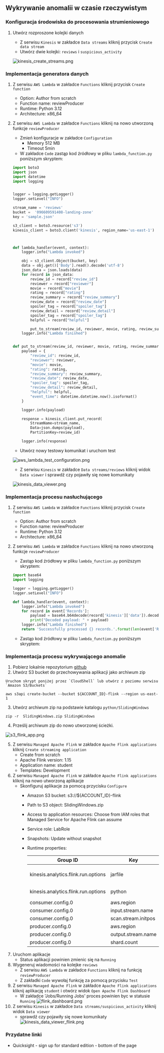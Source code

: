 ## Wykrywanie anomalii w czasie rzeczywistym

### Konfiguracja środowiska do procesowania strumieniowego

1. Utwórz rozproszone kolejki danych

   * Z serwisu `Kinesis` w zakładce `Data streams` kliknij przycisk `Create data stream`
   * Utwórz dwie kolejki: `reviews` i `suspicious_activity`
   
   ![kinesis_create_streams.png](../zrzuty/kinesis_create_streams.png)

### Implementacja generatora danych

1. Z serwisu `AWS Lambda` w zakładce `Functions` kliknij przycisk `Create function`
   * Option: Author from scratch
   * Function name: reviewProducer
   * Runtime: Python 3.12
   * Architecture: x86_64
2. Z serwisu `AWS Lambda` w zakładce `Functions` kliknij na nowo utworzoną funkcje `reviewProducer`
   * Zmień konfiguracje w zakładce `Configuration`
     * Memory 512 MB
     * Timeout 5min
   * W zakładce `Code` zastąp kod źródłowy w pliku `lambda_function.py` poniższym skryptem:

    ```python
    import boto3
    import json
    import datetime
    import logging
    
    
    logger = logging.getLogger()
    logger.setLevel("INFO")
    
    stream_name = 'reviews'
    bucket =  '096609591408-landing-zone'
    key = 'sample.json'
    
    s3_client = boto3.resource('s3')
    kinesis_client = boto3.client('kinesis', region_name='us-east-1')
    
    
    
    def lambda_handler(event, context):
        logger.info("Lambda invoked")
    
        obj = s3_client.Object(bucket, key)
        data = obj.get()['Body'].read().decode('utf-8')
        json_data = json.loads(data)
        for record in json_data:
            review_id = record["review_id"]
            reviewer = record["reviewer"]
            movie = record["movie"]
            rating = record["rating"]
            review_summary = record["review_summary"]
            review_date = record["review_date"]
            spoiler_tag = record["spoiler_tag"]
            review_detail = record["review_detail"]
            spoiler_tag = record["spoiler_tag"]
            helpful = record["helpful"]
    
            put_to_stream(review_id, reviewer, movie, rating, review_summary, review_date, spoiler_tag, review_detail, helpful)
        logger.info("Lambda finished")
    
    
    def put_to_stream(review_id, reviewer, movie, rating, review_summary, review_date, spoiler_tag, review_detail, helpful):
        payload = {
            "review_id": review_id,
            "reviewer": reviewer,
            "movie": movie,
            "rating": rating,
            "review_summary": review_summary,
            "review_date": review_date,
            "spoiler_tag": spoiler_tag,
            "review_detail": review_detail,
            "helpful": helpful,
            "event_time": datetime.datetime.now().isoformat()
        }
    
        logger.info(payload)
    
        response = kinesis_client.put_record(
            StreamName=stream_name,
            Data=json.dumps(payload),
            PartitionKey=review_id)
    
        logger.info(response)
    ```
   * Utwórz nowy testowy komunikat i uruchom test
   
   ![aws_lambda_test_configuration.png](../zrzuty/aws_lambda_test_configuration.png)

   * Z serwisu `Kinesis` w zakładce `Data streams/reviews` kliknij widok `Data viewer` i sprawdź czy pojawiły się nowe komunikaty

   ![kinesis_data_viewer.png](../zrzuty/kinesis_data_viewer.png)

### Implementacja procesu nasłuchującego

1. Z serwisu `AWS Lambda` w zakładce `Functions` kliknij przycisk `Create function`
   * Option: Author from scratch
   * Function name: reviewProducer
   * Runtime: Python 3.12
   * Architecture: x86_64

2. Z serwisu `AWS Lambda` w zakładce `Functions` kliknij na nowo utworzoną funkcje `reviewProducer`
   * Zastąp kod źródłowy w pliku `lambda_function.py` poniższym skryptem:

   ```python
   import base64
   import logging
   
   logger = logging.getLogger()
   logger.setLevel("INFO")
   
   def lambda_handler(event, context):
       logger.info("Lambda invoked")
       for record in event['Records']:
           payload = base64.b64decode(record['kinesis']['data']).decode('utf-8')
           print("Decoded payload: " + payload)
       logger.info("Lambda finished")
       return 'Successfully processed {} records.'.format(len(event['Records']))
   ```
   * Zastąp kod źródłowy w pliku `lambda_function.py` poniższym skryptem:
   
### Implementacja procesu wykrywającego anomalie

1. Pobierz lokalnie repozytorium [github](https://github.com/dwarszawski/amazon-managed-service-for-apache-flink-examples)
2. Utwórz S3 bucket do przechowywania aplikacji jako archiwum zip
```
Uruchom skrypt poniżej przez `CloudShell` lub utwórz z poziomu serwisu `Amazon S3/Buckets`
```

```shell
aws s3api create-bucket --bucket ${ACCOUNT_ID}-flink --region us-east-1
```
3. Utwórz archiwum zip na podstawie katalogu `python/SlidingWindows`

```shell
zip -r  SlidingWindows.zip SlidingWindows
```
4. Prześlij archiwum zip do nowo utworzonej ścieżki.

![s3_flink_app.png](../zrzuty/s3_flink_app.png)

5. Z serwisu `Managed Apache Flink` w zakładce `Apache Flink applications` kliknij `Create streaming application`
   * Create from scratch
   * Apache Flink version: 1.15
   * Application name: student
   * Templates: Development
6. Z serwisu `Managed Apache Flink` w zakładce `Apache Flink applications` kliknij na nowo utworzoną aplikacje
   * Skonfiguruj aplikacje za pomocą przycisku `Configure`
     * Amazon S3 bucket: s3://${ACCOUNT_ID}-flink
     * Path to S3 object: SlidingWindows.zip
     * Access to application resources: Choose from IAM roles that Managed Service for Apache Flink can assume
     * Service role: LabRole
     * Snapshots: Update without snapshot
     * Runtime properties:
       
       | Group ID                            | Key                 | Value                                                     |
       |-------------------------------------|---------------------|-----------------------------------------------------------|
       | kinesis.analytics.flink.run.options | jarfile             | SlidingWindows/lib/flink-sql-connector-kinesis-1.15.2.jar |
       | kinesis.analytics.flink.run.options | python              | SlidingWindows/sliding-windows.py                         |
       | consumer.config.0                   | aws.region          | us-east-1                                                 |
       | consumer.config.0                   | input.stream.name   | reviews                                                   |
       | consumer.config.0                   | scan.stream.initpos | LATEST                                                    |
       | producer.config.0                   | aws.region          | us-east-1                                                 |
       | producer.config.0                   | output.stream.name  | suspicious_activity                                       |
       | producer.config.0                   | shard.count         | 1                                                         |
7. Uruchom aplikacje
   * Status aplikacji powinien zmienic się na `Running`
8. Wygeneruj wiadomości na kolejke `reviews`
   * Z serwisu `AWS Lambda` w zakładce `Functions` kliknij na funkcję `reviewProducer`
   * Z zakładki `Code` wywołaj funkcję za pomocą przycisku `Test`
9. Z serwisu `Managed Apache Flink` w zakładce `Apache Flink applications` kliknij aplikację `student` i otwórz widok `Open Apache Flink Dashboard`
   * W zakładce 'Jobs/Running Jobs' proces powinien byc w statusie `Running`
   ![flink_dashboard.png](../zrzuty/flink_dashboard.png)
10. Z serwisu `Kinesis` w zakładce `Data streams/suspicious_activity` kliknij widok `Data viewer`
    *  sprawdź czy pojawiły się nowe komunikaty
    ![kinesis_data_viewer_flink.png](../zrzuty/kinesis_data_viewer_flink.png)

### Przydatne linki
* Quicksight - sign up for standard edition - bottom of the page
